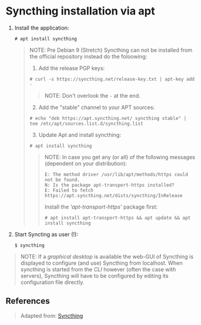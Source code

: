 # Syncthing installation via apt

1. Install the application:
	```
	# apt install syncthing
	```

	> NOTE: Pre Debian 9 (Stretch) Syncthing can not be installed from the official repository instead do the foloowing:
	>
	> 1. Add the release PGP keys:
	>	```
	>	# curl -s https://syncthing.net/release-key.txt | apt-key add -
	>	```
	>	>	NOTE: Don't overlook the `-` at the end.
	>
	> 2. Add the "stable" channel to your APT sources:
	>
	>	```
	>	# echo "deb https://apt.syncthing.net/ syncthing stable" | tee /etc/apt/sources.list.d/syncthing.list
	>	```
	>
	> 3. Update Apt and install syncthing:
	>
	>	```
	>	# apt install syncthing
	>	```
	>
	>    >	NOTE: In case you get any (or all) of the following messages (dependent on your distribution):
	>    >
	>    >	```
	>    >	E: The method driver /usr/lib/apt/methods/https could not be found.
	>    >	N: Is the package apt-transport-https installed?
	>    >	E: Failed to fetch https://apt.syncthing.net/dists/syncthing/InRelease
	>    >	```
	>	>	Install the _'apt-transport-https'_ package first:
	>	>	```
	>	>	# apt install apt-transport-https && apt update && apt install syncthing
	>	>	```

2. Start Syncting as user (!):

	```
	$ syncthing
	```

> NOTE: If a _graphical desktop_ is available the web-GUI of Syncthing is displayed to configure (and use) Syncthing from localhost. When syncthing is started from the _CLI_ however (often the case with servers), Syncthing will have to be configured by editing its configuration file directly.

## References

> Adapted from:
> [Syncthing][1]


<!-- REFERENCES -->
[1]:https://apt.syncthing.net/
